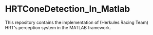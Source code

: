 # HRTConeDetection_In_Matlab
This repository contains the implementation of (Herkules Racing Team) HRT's perception system in the MATLAB framework.
